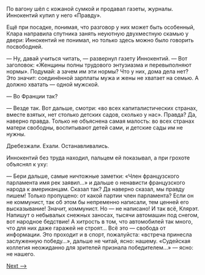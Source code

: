 По вагону шёл с кожаной сумкой и продавал газеты, журналы. Иннокентий купил у него «Правду».

Ещё при посадке, понимая, что разговор у них может быть особенный, Клара направила спутника занять неуютную двухместную скамью у двери: Иннокентий не понимал, но только здесь можно было говорить посвободней.

— Ну, давай учиться читать, — развернул газету Иннокентий. — Вот заголовок: «Женщины полны трудового энтузиазма и перевыполняют нормы». Подумай: а зачем им эти нормы? Что у них, дома дела нет? Это значит: соединённой зарплаты мужа и жены не хватает на семью. А должно хватать — одной мужской.

— Во Франции так?

— Везде так. Вот дальше, смотри: «во всех капиталистических странах, вместе взятых, нет столько детских садов, сколько у нас». Правда? Да, наверно правда. Только не объяснена самая малость: во всех странах матери свободны, воспитывают детей сами, и детские сады им не нужны.

Дребезжали. Ехали. Останавливались.

Иннокентий без труда находил, пальцем ей показывал, а при грохоте объяснял к уху:

— Бери дальше, самые ничтожные заметки: «Член французского парламента имя рек заявил…» и дальше о ненависти французского народа к американцам. Сказал так? Да наверно сказал, мы правду пишем! Только пропущено: от какой партии член парламента? Если он не коммунист, так об этом бы непременно написали, тем ценней его высказывание! Значит, коммунист. Но — не написано! И так всё, Клярэт. Напишут о небывалых снежных заносах, тысячи автомашин под снегом, вот народное бедствие! А хитрость в том, что автомобилей так много, что для них даже гаражей не строят… Всё это — свобода от информации. Это проходит и в спорт, пожалуйста: «встреча принесла заслуженную победу…», дальше не читай, ясно: нашему. «Судейская коллегия неожиданно для зрителей признала победителем…» — ясно: не нашего.

[Next -->](https://github.com/AdamSkywalker/literature/blob/master/citations/ru/%D0%A1%D0%BE%D0%BB%D0%B6%D0%B5%D0%BD%D0%B8%D1%86%D1%8B%D0%BD/%D0%92%20%D0%BA%D1%80%D1%83%D0%B3%D0%B5%20%D0%BF%D0%B5%D1%80%D0%B2%D0%BE%D0%BC/23.md)